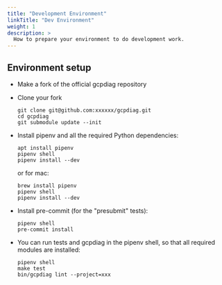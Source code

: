 ```yaml
---
title: "Development Environment"
linkTitle: "Dev Environment"
weight: 1
description: >
  How to prepare your environment to do development work.
---
```


## Environment setup

-   Make a fork of the official gcpdiag repository

-   Clone your fork

    ```
    git clone git@github.com:xxxxxx/gcpdiag.git
    cd gcpdiag
    git submodule update --init
    ```


-   Install pipenv and all the required Python dependencies:

    ```
    apt install pipenv
    pipenv shell
    pipenv install --dev
    ```

    or for mac:

    ```
    brew install pipenv
    pipenv shell
    pipenv install --dev
    ```

-   Install pre-commit (for the "presubmit" tests):

    ```
    pipenv shell
    pre-commit install
    ```

-   You can run tests and gcpdiag in the pipenv shell, so that all required
    modules are installed:

    ```
    pipenv shell
    make test
    bin/gcpdiag lint --project=xxx
    ```
